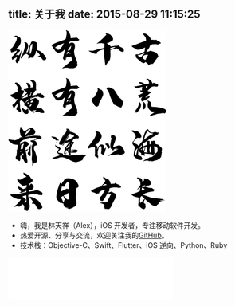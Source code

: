 title: 关于我
date: 2015-08-29 11:15:25
---

![](/images/future.png)

* 嗨，我是林天祥（Alex），iOS 开发者，专注移动软件开发。
* 热爱开源、分享与交流，欢迎关注我的[GitHub](https://github.com/xwal)。
* 技术栈：Objective-C、Swift、Flutter、iOS 逆向、Python、Ruby

<iframe frameborder="no" border="0" marginwidth="0" marginheight="0" width=330 height=86 src="//music.163.com/outchain/player?type=2&id=28461702&auto=1&height=66"></iframe>

